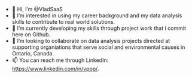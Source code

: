 - 👋 Hi, I’m @VladSaaS
- 👀 I’m interested in using my career background and my data analysis skills to contribute to real world solutions.
- 🌱 I’m currently developing my skills through project work that I commit here on Github.
- 💞️ I’m looking to collaborate on data analysis projects directed at supporting organiations that serve social and environmental causes in Ontario, Canada.
- 📫 You can reach me through LinkedIn: https://www.linkedin.com/in/vpop/.

<!---
VladSaaS/VladSaaS is a ✨ special ✨ repository because its `README.md` (this file) appears on your GitHub profile.
You can click the Preview link to take a look at your changes.
--->
